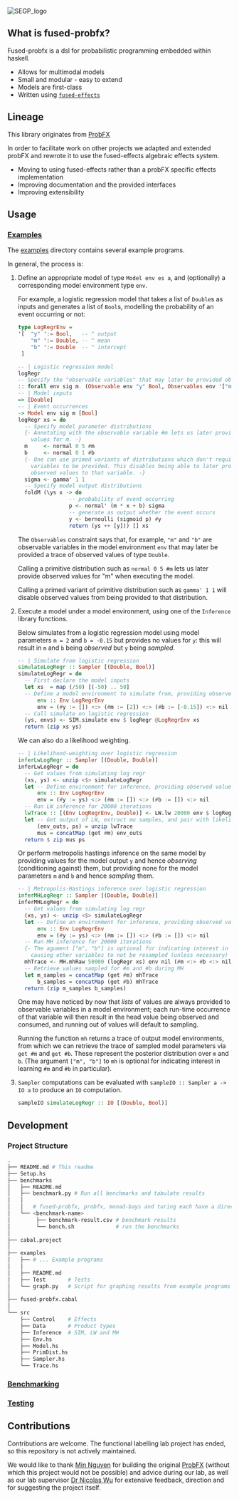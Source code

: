 ![SEGP_logo](https://user-images.githubusercontent.com/44177991/212548900-e893d055-e3d0-4e4e-b018-73b65199a594.svg)

## What is fused-probfx?
Fused-probfx is a dsl for probabilistic programming embedded within haskell.
- Allows for multimodal models
- Small and modular - easy to extend
- Models are first-class
- Written using [`fused-effects`](https://github.com/fused-effects/fused-effects)

## Lineage
This library originates from [ProbFX](https://github.com/min-nguyen/prob-fx)

In order to facilitate work on other projects we adapted and extended probFX and rewrote it to use the fused-effects algebraic effects system.
- Moving to using fused-effects rather than a probFX specific effects implementation
- Improving documentation and the provided interfaces
- Improving extensibility

## Usage
### [Examples](examples)

The [examples](examples) directory contains several example programs.

In general, the process is:

1. Define an appropriate model of type `Model env es a`, and (optionally) a corresponding model environment type `env`.

    For example, a logistic regression model that takes a list of `Double`s as inputs and generates a list of `Bool`s, modelling the probability of an event occurring or not:
    ```haskell
    type LogRegrEnv =
    '[  "y" ':= Bool,   -- ^ output
        "m" ':= Double, -- ^ mean
        "b" ':= Double  -- ^ intercept
     ]

    -- | Logistic regression model
    logRegr
    -- Specify the "observable variables" that may later be provided observed values
    :: forall env sig m. (Observable env "y" Bool, Observables env '["m", "b"] Double)
    -- | Model inputs
    => [Double]
    -- | Event occurrences
    -> Model env sig m [Bool]
    logRegr xs = do
      -- Specify model parameter distributions
      {- Annotating with the observable variable #m lets us later provide observed
        values for m. -}
      m     <- normal 0 5 #m
      b     <- normal 0 1 #b
      {- One can use primed variants of distributions which don't require observable
        variables to be provided. This disables being able to later provide
        observed values to that variable. -}
      sigma <- gamma' 1 1
      -- Specify model output distributions
      foldM (\ys x -> do
                    -- probability of event occurring
                    p <- normal' (m * x + b) sigma
                    -- generate as output whether the event occurs
                    y <- bernoulli (sigmoid p) #y
                    return (ys ++ [y])) [] xs
    ```
    The `Observables` constraint says that, for example, `"m"` and `"b"` are observable variables in the model environment `env` that may later be provided a trace of observed values of type `Double`.

    Calling a primitive distribution such as `normal 0 5 #m` lets us later provide observed values for "m" when executing the model.

    Calling a primed variant of primitive distribution such as `gamma' 1 1` will disable observed values from being provided to that distribution.

2. Execute a model under a model environment, using one of the `Inference` library functions.

   Below simulates from a logistic regression model using model parameters `m = 2` and `b = -0.15` but provides no values for `y`: this will result in `m` and `b` being *observed*  but `y` being *sampled*.
    ```haskell
    -- | Simulate from logistic regression
    simulateLogRegr :: Sampler [(Double, Bool)]
    simulateLogRegr = do
      -- First declare the model inputs
      let xs  = map (/50) [(-50) .. 50]
      -- Define a model environment to simulate from, providing observed values for the model parameters
          env :: Env LogRegrEnv
          env = (#y := []) <:> (#m := [2]) <:> (#b := [-0.15]) <:> nil
      -- Call simulate on logistic regression
      (ys, envs) <- SIM.simulate env $ logRegr @LogRegrEnv xs
      return (zip xs ys)
    ```

    We can also do a likelihood weighting.
    ```haskell
    -- | Likelihood-weighting over logistic regression
    inferLwLogRegr :: Sampler [(Double, Double)]
    inferLwLogRegr = do
      -- Get values from simulating log regr
      (xs, ys) <- unzip <$> simulateLogRegr
      let -- Define environment for inference, providing observed values for the model outputs
          env :: Env LogRegrEnv
          env = (#y := ys) <:> (#m := []) <:> (#b := []) <:> nil
      -- Run LW inference for 20000 iterations
      lwTrace :: [(Env LogRegrEnv, Double)] <- LW.lw 20000 env $ logRegr @LogRegrEnv xs
      let -- Get output of LW, extract mu samples, and pair with likelihood-weighting ps
          (env_outs, ps) = unzip lwTrace
          mus = concatMap (get #m) env_outs
      return $ zip mus ps
    ```

    Or perform metropolis hastings inference on the same model by providing values for the model output `y` and hence *observing* (conditioning against) them, but providing none for the model parameters `m` and `b` and hence *sampling* them.
    ```haskell
    -- | Metropolis-Hastings inference over logistic regression
    inferMHLogRegr :: Sampler [(Double, Double)]
    inferMHLogRegr = do
      -- Get values from simulating log regr
      (xs, ys) <- unzip <$> simulateLogRegr
      let -- Define an environment for inference, providing observed values for the model outputs
          env :: Env LogRegrEnv
          env = (#y := ys) <:> (#m := []) <:> (#b := []) <:> nil
      -- Run MH inference for 20000 iterations
      {- The agument ["m", "b"] is optional for indicating interest in learning #m and #b in particular,
        causing other variables to not be resampled (unless necessary) during MH. -}
      mhTrace <- MH.mhRaw 50000 (logRegr xs) env nil (#m <:> #b <:> nil)
      -- Retrieve values sampled for #m and #b during MH
      let m_samples = concatMap (get #m) mhTrace
          b_samples = concatMap (get #b) mhTrace
      return (zip m_samples b_samples)
    ```
    
    One may have noticed by now that *lists* of values are always provided to observable variables in a model environment; each run-time occurrence of that variable will then result in the head value being observed and consumed, and running out of values will default to sampling.

    Running the function `mh` returns a trace of output model environments, from which we can retrieve the trace of sampled model parameters via `get #m` and `get #b`. These represent the posterior distribution over `m` and `b`. (The argument `["m", "b"]` to `mh` is optional for indicating interest in learning `#m` and `#b` in particular).

3. `Sampler` computations can be evaluated with `sampleIO :: Sampler a -> IO a` to produce an `IO` computation.

    ```haskell
    sampleIO simulateLogRegr :: IO [(Double, Bool)]
    ```

## Development
### Project Structure
```bash
.
├── README.md # This readme
├── Setup.hs  
├── benchmarks
│   ├── README.md
│   ├── benchmark.py # Run all benchmarks and tabulate results
│   │
│   │   # fused-probfx, probfx, monad-bays and turing each have a directory
│   └── <benchmark-name> 
│        ├── benchmark-result.csv # benchmark results
│        └── bench.sh             # run the benchmarks
│
├── cabal.project
│
├── examples
│   ├── # ... Example programs
│   │
│   ├── README.md
│   ├── Test       # Tests
│   └── graph.py   # Script for graphing results from example programs
│
├── fused-probfx.cabal
│
└── src
    ├── Control    # Effects
    ├── Data       # Product types
    ├── Inference  # SIM, LW and MH
    ├── Env.hs
    ├── Model.hs
    ├── PrimDist.hs
    ├── Sampler.hs
    └── Trace.hs
```

### [Benchmarking](benchmarks)

### [Testing](examples/Test/)

## Contributions
Contributions are welcome. The functional labelling lab project has ended, so this repository is not actively maintained.

We would like to thank [Min Nguyen](https://github.com/min-nguyen) for building the original [ProbFX](https://github.com/min-nguyen/prob-fx) (without which this project would not be possible) and advice during our lab, as well as our lab supervisor [Dr Nicolas Wu](https://github.com/zenzike) for extensive feedback, direction and for suggesting the project itself.
